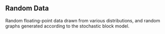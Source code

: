 ## Random Data

Random floating-point data drawn from various distributions, and random graphs generated according to the stochastic block model.
